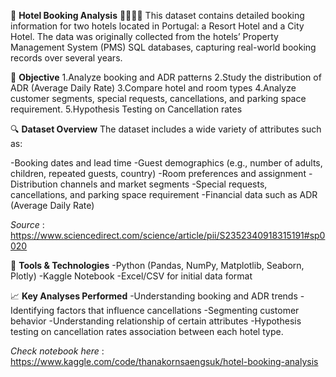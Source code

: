 🏨 **Hotel Booking Analysis** 👨‍👩‍👧🌠
This dataset contains detailed booking information for two hotels located in Portugal: a Resort Hotel and a City Hotel.
The data was originally collected from the hotels’ Property Management System (PMS) SQL databases, capturing real-world booking records over several years.

🧭 **Objective**
1.Analyze booking and ADR patterns
2.Study the distribution of ADR (Average Daily Rate)
3.Compare hotel and room types
4.Analyze customer segments, special requests, cancellations, and parking space requirement.
5.Hypothesis Testing on Cancellation rates

🔍 **Dataset Overview**
The dataset includes a wide variety of attributes such as:

-Booking dates and lead time
-Guest demographics (e.g., number of adults, children, repeated guests, country)
-Room preferences and assignment
-Distribution channels and market segments
-Special requests, cancellations, and parking space requirement
-Financial data such as ADR (Average Daily Rate)

_Source_ : https://www.sciencedirect.com/science/article/pii/S2352340918315191#sp0020

🔧 **Tools & Technologies**
-Python (Pandas, NumPy, Matplotlib, Seaborn, Plotly)
-Kaggle Notebook
-Excel/CSV for initial data format

📈 **Key Analyses Performed**
-Understanding booking and ADR trends
-Identifying factors that influence cancellations
-Segmenting customer behavior
-Understanding relationship of certain attributes
-Hypothesis testing on cancellation rates association between each hotel type.


_Check notebook here_ : https://www.kaggle.com/code/thanakornsaengsuk/hotel-booking-analysis
